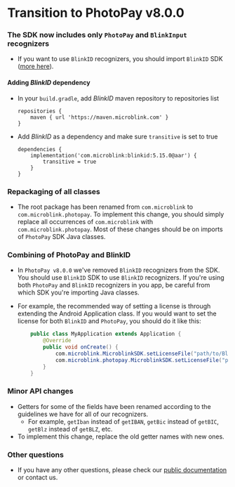 # Transition to PhotoPay v8.0.0

### The SDK now includes only `PhotoPay` and `BlinkInput` recognizers
- If you want to use `BlinkID` recognizers, you should import `BlinkID` SDK ([more here](https://github.com/BlinkID/blinkid-android#-sdk-integration)).

#### Adding _BlinkID_ dependency

- In your `build.gradle`, add _BlinkID_ maven repository to repositories list

	```
	repositories {
	    maven { url 'https://maven.microblink.com' }
	}
	```

- Add _BlinkID_ as a dependency and make sure `transitive` is set to true

	```
	dependencies {
	    implementation('com.microblink:blinkid:5.15.0@aar') {
	        transitive = true
	    }
	}
	```
### Repackaging of all classes
- The root package has been renamed from `com.microblink` to `com.microblink.photopay`. To implement this change, you should simply replace all occurrences of `com.microblink` with `com.microblink.photopay`. Most of these changes should be on imports of `PhotoPay` SDK Java classes.

### Combining of PhotoPay and BlinkID
- In `PhotoPay v8.0.0` we've removed `BlinkID` recognizers from the SDK. You should use `BlinkID` SDK to use `BlinkID` recognizers. If you're using both `PhotoPay` and `BlinkID` recognizers in you app, be careful from which SDK you're importing Java classes.
- For example, the recommended way of setting a license is through extending the Android Application class. If you would want to set the license for both `BlinkID` and `PhotoPay`, you should do it like this:

	```java
	    public class MyApplication extends Application {
	        @Override
	        public void onCreate() {
	        	com.microblink.MicroblinkSDK.setLicenseFile("path/to/BlinkID/license/file/within/assets/dir", this);
	            com.microblink.photopay.MicroblinkSDK.setLicenseFile("path/to/PhotoPay/license/file/within/assets/dir", this);
	        }
	    }
	```


### Minor API changes

- Getters for some of the fields have been renamed according to the guidelines we have for all of our recognizers.
	- For example, `getIban` instead of `getIBAN`, `getBic` instead of `getBIC`, `getBlz` instead of `getBLZ`, etc.
- To implement this change, replace the old getter names with new ones.

### Other questions
- If you have any other questions, please check our [public documentation ](https://github.com/PhotoPay/photopay-android) or contact us.